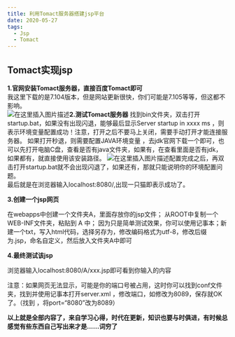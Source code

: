 ```yaml
---
title: 利用Tomact服务器搭建jsp平台
date: 2020-05-27
tags:
  - Jsp
  - Tomact
---
```


## Tomact实现jsp

**1.官网安装Tomact服务器，直接百度Tomact即可**   
我这里下载的是7.104版本，但是网站更新很快，你们可能是7.105等等，但这都不影响。   
![在这里插入图片描述](https://img-blog.csdnimg.cn/20200527102531924.png?x-oss-process=image/watermark,type_ZmFuZ3poZW5naGVpdGk,shadow_10,text_aHR0cHM6Ly9ibG9nLmNzZG4ubmV0L3FxXzQ0NzYwOTEy,size_16,color_FFFFFF,t_70#pic_center)**2.测试Tomact服务器** 
找到bin文件夹，双击打开startup.bat，如果没有出现闪退，能够最后显示Server startup in xxxx ms ，则表示环境变量配置成功！注意，打开之后不要马上关闭，需要手动打开才能连接服务器。
如果打开秒退，则需要配置JAVA环境变量 ，去jdk官网下载一个即可，也可以先打开电脑C盘，查看是否有java文件夹，如果有，在查看里面是否有jdk，如果都有，就直接使用该安装路径。
![在这里插入图片描述](https://img-blog.csdnimg.cn/2020052710443353.png)配置完成之后，再双击打开startup.bat就不会出现闪退了，如果还有，那就只能说明你的环境配置问题。        
最后就是在浏览器输入localhost:8080/,出现一只猫即表示成功了。 

 **3.创建一个jsp网页**
 
在webapps中创建一个文件夹A，里面存放你的jsp文件；
从ROOT中复制一个WEB-INF文件夹，粘贴到 A 中；
因为只是简单测试效果，你可以使用记事本；新建一个txt，写入html代码，选择另存为，修改编码格式为utf-8，修改后缀为.jsp，命名自定义，然后放入文件夹A中即可

**4.最终测试该jsp**

浏览器输入localhost:8080/A/xxx.jsp即可看到你输入的内容

注意：如果网页无法显示，可能是你的端口号被占用，这时你可以找到conf文件夹，找到并使用记事本打开server.xml  ，修改端口，如修改为8089，保存就OK了。（找到	<Connector connectionTimeout="20000" port="8080" protocol="HTTP/1.1" redirectPort="8443"/>，将port=“8080”改为8089）

**以上就是全部内容了，来自学习心得，时代在更新，知识也要与时俱进，有时候总感觉有些东西自己写出来才是......词穷了**